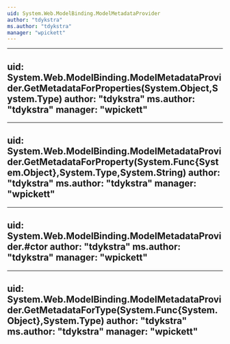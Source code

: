 ```yaml
---
uid: System.Web.ModelBinding.ModelMetadataProvider
author: "tdykstra"
ms.author: "tdykstra"
manager: "wpickett"
---
```


---
uid: System.Web.ModelBinding.ModelMetadataProvider.GetMetadataForProperties(System.Object,System.Type)
author: "tdykstra"
ms.author: "tdykstra"
manager: "wpickett"
---

---
uid: System.Web.ModelBinding.ModelMetadataProvider.GetMetadataForProperty(System.Func{System.Object},System.Type,System.String)
author: "tdykstra"
ms.author: "tdykstra"
manager: "wpickett"
---

---
uid: System.Web.ModelBinding.ModelMetadataProvider.#ctor
author: "tdykstra"
ms.author: "tdykstra"
manager: "wpickett"
---

---
uid: System.Web.ModelBinding.ModelMetadataProvider.GetMetadataForType(System.Func{System.Object},System.Type)
author: "tdykstra"
ms.author: "tdykstra"
manager: "wpickett"
---
